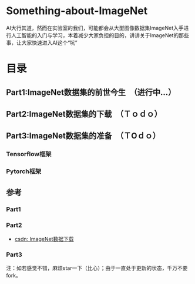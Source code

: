# Something-about-ImageNet
AI大行其道，然而在实验室的我们，可能都会从大型图像数据集ImageNet入手进行人工智能的入门与学习，本着减少大家负担的目的，讲讲关于ImageNet的那些事，让大家快速进入AI这个“坑”
# 目录
## Part1:ImageNet数据集的前世今生　（进行中...）
## Part2:ImageNet数据集的下载　（Ｔｏｄｏ）
## Part3:ImageNet数据集的准备　（ＴOｄｏ）
### Tensorflow框架  
### Pytorch框架
## 参考
### Part1
### Part2
- [csdn: ImageNet数据下载](https://blog.csdn.net/weixin_41043240/article/details/80305311)
### Part3
注：如若感觉不错，麻烦star一下（比心）；由于一直处于更新的状态，千万不要fork。
